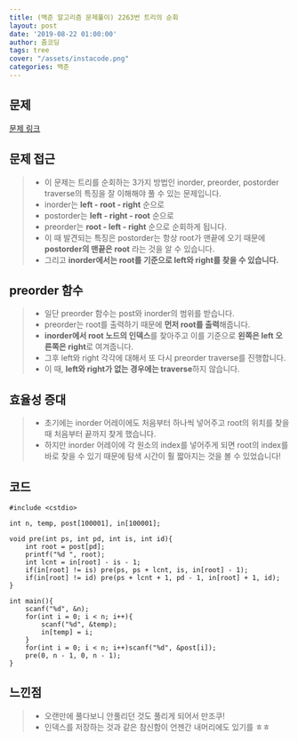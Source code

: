 ```yaml
---
title: (백준 알고리즘 문제풀이) 2263번 트리의 순회
layout: post
date: '2019-08-22 01:00:00'
author: 줌코딩
tags: tree
cover: "/assets/instacode.png"
categories: 백준
---
```


## 문제

[문제 링크](https://www.acmicpc.net/problem/2263)

## 문제 접근

>* 이 문제는 트리를 순회하는 3가지 방법인 inorder, preorder, postorder traverse의 특징을 잘 이해해야 풀 수 있는 문제입니다.
>* inorder는 **left - root - right** 순으로
>* postorder는 **left - right - root** 순으로
>* preorder는 **root - left - right** 순으로 순회하게 됩니다.
>* 이 때 발견되는 특징은 postorder는 항상 root가 맨끝에 오기 때문에 **postorder의 맨끝은 root** 라는 것을 알 수 있습니다.
>* 그리고 **inorder에서는 root를 기준으로 left와 right를 찾을 수 있습니다.**

## preorder 함수

>* 일단 preorder 함수는 post와 inorder의 범위를 받습니다.
>* preorder는 root를 출력하기 때문에 **먼저 root를 출력**해줍니다.
>* **inorder에서 root 노드의 인덱스**를 찾아주고 이를 기준으로 **왼쪽은 left 오른쪽은 right**로 여겨줍니다.
>* 그후 left와 right 각각에 대해서 또 다시 preorder traverse를 진행합니다.
>* 이 때, **left와 right가 없는 경우에는 traverse**하지 않습니다.

## 효율성 증대

>* 초기에는 inorder 어레이에도 처음부터 하나씩 넣어주고 root의 위치를 찾을 때 처음부터 끝까지 찾게 했습니다.
>* 하지만 inorder 어레이에 각 원소의 index를 넣어주게 되면 root의 index를 바로 찾을 수 있기 때문에 탐색 시간이 훨 짧아지는 것을 볼 수 있었습니다!

## 코드

    #include <cstdio>

    int n, temp, post[100001], in[100001];

    void pre(int ps, int pd, int is, int id){
        int root = post[pd];
        printf("%d ", root);
        int lcnt = in[root] - is - 1;
        if(in[root] != is) pre(ps, ps + lcnt, is, in[root] - 1);
        if(in[root] != id) pre(ps + lcnt + 1, pd - 1, in[root] + 1, id);
    }

    int main(){
        scanf("%d", &n);
        for(int i = 0; i < n; i++){
            scanf("%d", &temp);
            in[temp] = i;
        }
        for(int i = 0; i < n; i++)scanf("%d", &post[i]);
        pre(0, n - 1, 0, n - 1);
    }

## 느낀점

>* 오랜만에 풀다보니 안풀리던 것도 풀리게 되어서 만조쿠!
>* 인덱스를 저장하는 것과 같은 참신함이 언젠간 내머리에도 있기를 ㅎㅎ

